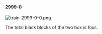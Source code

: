 #### 2999-0
![train-2999-0-0.png](https://github.com/lil-lab/nlvr/raw/master/nlvr/train/images/13/train-2999-0-0.png "train-2999-0-0.png")

The total black blocks of the two box is four.